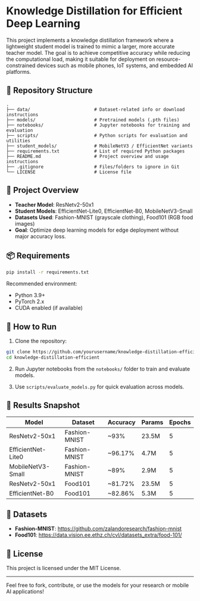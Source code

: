 # Knowledge Distillation for Efficient Deep Learning

This project implements a knowledge distillation framework where a lightweight student model is trained to mimic a larger, more accurate teacher model. The goal is to achieve competitive accuracy while reducing the computational load, making it suitable for deployment on resource-constrained devices such as mobile phones, IoT systems, and embedded AI platforms.

## 📁 Repository Structure

```
.
├── data/                        # Dataset-related info or download instructions
├── models/                      # Pretrained models (.pth files)
├── notebooks/                   # Jupyter notebooks for training and evaluation
├── scripts/                     # Python scripts for evaluation and utilities
├── student_models/              # MobileNetV3 / EfficientNet variants
├── requirements.txt             # List of required Python packages
├── README.md                    # Project overview and usage instructions
├── .gitignore                   # Files/folders to ignore in Git
└── LICENSE                      # License file
```

## 🧠 Project Overview

- **Teacher Model**: ResNetv2-50x1
- **Student Models**: EfficientNet-Lite0, EfficientNet-B0, MobileNetV3-Small
- **Datasets Used**: Fashion-MNIST (grayscale clothing), Food101 (RGB food images)
- **Goal**: Optimize deep learning models for edge deployment without major accuracy loss.

## 📦 Requirements

```bash
pip install -r requirements.txt
```

Recommended environment:
- Python 3.9+
- PyTorch 2.x
- CUDA enabled (if available)

## 🚀 How to Run

1. Clone the repository:
```bash
git clone https://github.com/yourusername/knowledge-distillation-efficient.git
cd knowledge-distillation-efficient
```

2. Run Jupyter notebooks from the `notebooks/` folder to train and evaluate models.

3. Use `scripts/evaluate_models.py` for quick evaluation across models.

## 🧪 Results Snapshot

| Model            | Dataset       | Accuracy | Params  | Epochs |
|------------------|---------------|----------|---------|--------|
| ResNetv2-50x1    | Fashion-MNIST | ~93%     | 23.5M   | 5      |
| EfficientNet-Lite0 | Fashion-MNIST | ~96.17% | 4.7M    | 5      |
| MobileNetV3-Small | Fashion-MNIST | ~89%    | 2.9M    | 5      |
| ResNetv2-50x1    | Food101       | ~81.72%  | 23.5M   | 5      |
| EfficientNet-B0  | Food101       | ~82.86%  | 5.3M    | 5      |

## 📂 Datasets

- **Fashion-MNIST**: https://github.com/zalandoresearch/fashion-mnist
- **Food101**: https://data.vision.ee.ethz.ch/cvl/datasets_extra/food-101/

## 📄 License

This project is licensed under the MIT License.

---

Feel free to fork, contribute, or use the models for your research or mobile AI applications!